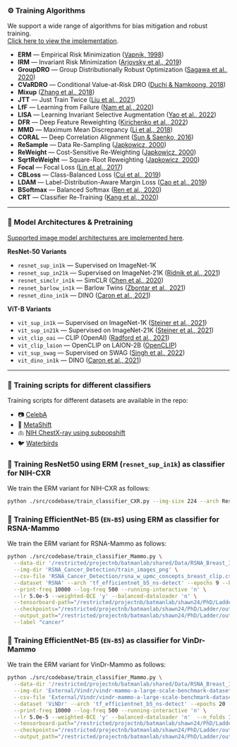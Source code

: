 ### ⚙️ Training Algorithms

We support a wide range of algorithms for bias mitigation and robust training.  
[Click here to view the implementation](./src/codebase/SubpopBench-main/subpopbench/learning/algorithms.py).

- **ERM** — Empirical Risk Minimization ([Vapnik, 1998](https://www.wiley.com/en-fr/Statistical+Learning+Theory-p-9780471030034))
- **IRM** — Invariant Risk Minimization ([Arjovsky et al., 2019](https://arxiv.org/abs/1907.02893))
- **GroupDRO** — Group Distributionally Robust Optimization ([Sagawa et al., 2020](https://arxiv.org/abs/1911.08731))
- **CVaRDRO** — Conditional Value-at-Risk DRO ([Duchi & Namkoong, 2018](https://arxiv.org/abs/1810.08750))
- **Mixup** ([Zhang et al., 2018](https://arxiv.org/abs/1710.09412))
- **JTT** — Just Train Twice ([Liu et al., 2021](http://proceedings.mlr.press/v139/liu21f.html))
- **LfF** — Learning from Failure ([Nam et al., 2020](https://proceedings.neurips.cc/paper/2020/file/eddc3427c5d77843c2253f1e799fe933-Paper.pdf))
- **LISA** — Learning Invariant Selective Augmentation ([Yao et al., 2022](https://arxiv.org/abs/2201.00299))
- **DFR** — Deep Feature Reweighting ([Kirichenko et al., 2022](https://arxiv.org/abs/2204.02937))
- **MMD** — Maximum Mean Discrepancy ([Li et al., 2018](https://openaccess.thecvf.com/content_cvpr_2018/papers/Li_Domain_Generalization_With_CVPR_2018_paper.pdf))
- **CORAL** — Deep Correlation Alignment ([Sun & Saenko, 2016](https://arxiv.org/abs/1607.01719))
- **ReSample** — Data Re-Sampling ([Japkowicz, 2000](https://site.uottawa.ca/~nat/Papers/ic-ai-2000.ps))
- **ReWeight** — Cost-Sensitive Re-Weighting ([Japkowicz, 2000](https://site.uottawa.ca/~nat/Papers/ic-ai-2000.ps))
- **SqrtReWeight** — Square-Root Reweighting ([Japkowicz, 2000](https://site.uottawa.ca/~nat/Papers/ic-ai-2000.ps))
- **Focal** — Focal Loss ([Lin et al., 2017](https://arxiv.org/abs/1708.02002))
- **CBLoss** — Class-Balanced Loss ([Cui et al., 2019](https://arxiv.org/abs/1901.05555))
- **LDAM** — Label-Distribution-Aware Margin Loss ([Cao et al., 2019](https://arxiv.org/abs/1906.07413))
- **BSoftmax** — Balanced Softmax ([Ren et al., 2020](https://arxiv.org/abs/2007.10740))
- **CRT** — Classifier Re-Training ([Kang et al., 2020](https://arxiv.org/abs/1910.09217))

---

### 🧠 Model Architectures & Pretraining

[Supported image model architectures are implemented here](./src/codebase/SubpopBench-main/subpopbench/models/networks.py).

**ResNet-50 Variants**
- `resnet_sup_in1k` — Supervised on ImageNet-1K
- `resnet_sup_in21k` — Supervised on ImageNet-21K ([Ridnik et al., 2021](https://arxiv.org/pdf/2104.10972v4.pdf))
- `resnet_simclr_in1k` — SimCLR ([Chen et al., 2020](https://arxiv.org/abs/2002.05709))
- `resnet_barlow_in1k` — Barlow Twins ([Zbontar et al., 2021](https://arxiv.org/abs/2103.03230))
- `resnet_dino_in1k` — DINO ([Caron et al., 2021](https://arxiv.org/abs/2104.14294))

**ViT-B Variants**
- `vit_sup_in1k` — Supervised on ImageNet-1K ([Steiner et al., 2021](https://arxiv.org/abs/2106.10270))
- `vit_sup_in21k` — Supervised on ImageNet-21K ([Steiner et al., 2021](https://arxiv.org/abs/2106.10270))
- `vit_clip_oai` — CLIP (OpenAI) ([Radford et al., 2021](https://arxiv.org/abs/2103.00020))
- `vit_clip_laion` — OpenCLIP on LAION-2B ([OpenCLIP](https://github.com/mlfoundations/open_clip))
- `vit_sup_swag` — Supervised on SWAG ([Singh et al., 2022](https://arxiv.org/abs/2201.08371))
- `vit_dino_in1k` — DINO ([Caron et al., 2021](https://arxiv.org/abs/2104.14294))

---

### 🧪 Training scripts for different classifiers

Training scripts for different datasets are available in the repo:

- 📷 [CelebA](./src/codebase/SubpopBench-main/scripts_bash_celebA.sh)
- 🐶 [MetaShift](./src/codebase/SubpopBench-main/scripts_bash_metashift.sh)
- 🫁 [NIH ChestX-ray using subpopshift](./src/codebase/SubpopBench-main/scripts_bash_nih.sh)
- 🐦 [Waterbirds](./src/codebase/SubpopBench-main/scripts_bash_waterbirds.sh)

### 🏥 Training ResNet50 using ERM (`resnet_sup_in1k`) as classifier for NIH-CXR 
We train the ERM variant for NIH-CXR as follows:
```bash
python ./src/codebase/train_classifier_CXR.py --img-size 224 --arch ResNet50 --lr 1e-5
```

### 🏥 Training EfficientNet-B5 (`EN-B5`) using ERM as classifier  for RSNA-Mammo
We train the ERM variant for RSNA-Mammo as follows:
```bash
python ./src/codebase/train_classifier_Mammo.py \
  --data-dir '/restricted/projectnb/batmanlab/shared/Data/RSNA_Breast_Imaging/Dataset/' \
  --img-dir 'RSNA_Cancer_Detection/train_images_png' \
  --csv-file 'RSNA_Cancer_Detection/rsna_w_upmc_concepts_breast_clip.csv' --start-fold 0 --n_folds 1 \
  --dataset 'RSNA' --arch 'tf_efficientnet_b5_ns-detect' --epochs 9 --batch-size 6 --num-workers 0 \
  --print-freq 10000 --log-freq 500 --running-interactive 'n' \
  --lr 5.0e-5 --weighted-BCE 'y' --balanced-dataloader 'n' \
  --tensorboard-path="/restricted/projectnb/batmanlab/shawn24/PhD/Ladder/out/RSNA/fold0" \
  --checkpoints="/restricted/projectnb/batmanlab/shawn24/PhD/Ladder/out/RSNA/fold0" \
  --output_path="/restricted/projectnb/batmanlab/shawn24/PhD/Ladder/out/RSNA/fold0" \
  --label "cancer"
```

### 🏥 Training EfficientNet-B5 (`EN-B5`)  as classifier  for VinDr-Mammo
We train the ERM variant for VinDr-Mammo as follows:
```bash
python ./src/codebase/train_classifier_Mammo.py \
  --data-dir '/restricted/projectnb/batmanlab/shared/Data/RSNA_Breast_Imaging/Dataset' \
  --img-dir 'External/Vindr/vindr-mammo-a-large-scale-benchmark-dataset-for-computer-aided-detection-and-diagnosis-in-full-field-digital-mammography-1.0.0/images_png' \
  --csv-file 'External/Vindr/vindr-mammo-a-large-scale-benchmark-dataset-for-computer-aided-detection-and-diagnosis-in-full-field-digital-mammography-1.0.0/vindr_detection_v1_folds_abnormal.csv' \
  --dataset 'ViNDr' --arch 'tf_efficientnet_b5_ns-detect' --epochs 20 --batch-size 8 --num-workers 0 \
  --print-freq 10000 --log-freq 500 --running-interactive 'n' \
  --lr 5.0e-5 --weighted-BCE 'y' --balanced-dataloader 'n'  --n_folds 1  --label "abnormal" \
  --tensorboard-path="/restricted/projectnb/batmanlab/shawn24/PhD/Ladder/out/ViNDr/fold0" \
  --checkpoints="/restricted/projectnb/batmanlab/shawn24/PhD/Ladder/out/ViNDr/fold0" \
  --output_path="/restricted/projectnb/batmanlab/shawn24/PhD/Ladder/out/ViNDr/fold0"

```